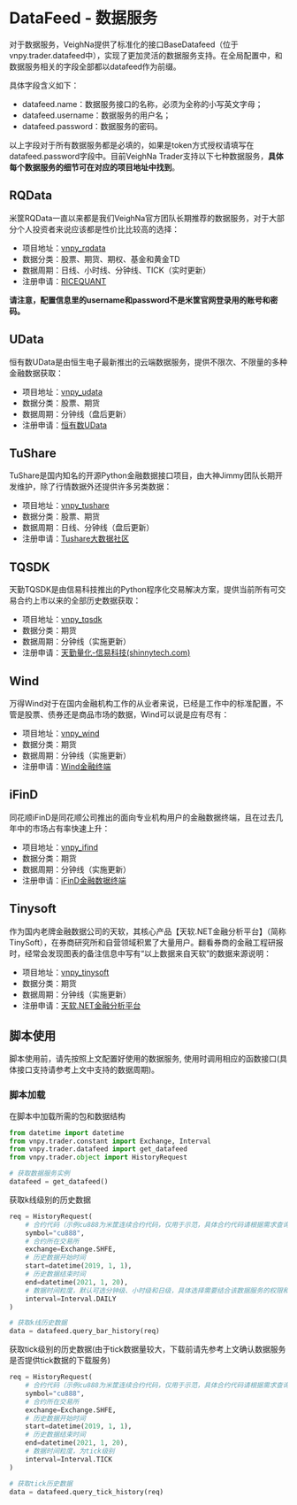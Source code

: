 # DataFeed - 数据服务


对于数据服务，VeighNa提供了标准化的接口BaseDatafeed（位于vnpy.trader.datafeed中），实现了更加灵活的数据服务支持。在全局配置中，和数据服务相关的字段全部都以datafeed作为前缀。

具体字段含义如下：
- datafeed.name：数据服务接口的名称，必须为全称的小写英文字母；
- datafeed.username：数据服务的用户名；
- datafeed.password：数据服务的密码。

以上字段对于所有数据服务都是必填的，如果是token方式授权请填写在datafeed.password字段中。目前VeighNa Trader支持以下七种数据服务，**具体每个数据服务的细节可在对应的项目地址中找到**。

## RQData

米筐RQData一直以来都是我们VeighNa官方团队长期推荐的数据服务，对于大部分个人投资者来说应该都是性价比比较高的选择：
- 项目地址：[vnpy_rqdata](https://github.com/vnpy/vnpy_rqdata)
- 数据分类：股票、期货、期权、基金和黄金TD
- 数据周期：日线、小时线、分钟线、TICK（实时更新）
- 注册申请：[RICEQUANT](https://www.ricequant.com/welcome/purchase?utm_source=vnpy)

**请注意，配置信息里的username和password不是米筐官网登录用的账号和密码。**


## UData

恒有数UData是由恒生电子最新推出的云端数据服务，提供不限次、不限量的多种金融数据获取：
- 项目地址：[vnpy_udata](https://github.com/vnpy/vnpy_udata)
- 数据分类：股票、期货
- 数据周期：分钟线（盘后更新）
- 注册申请：[恒有数UData](https://udata.hs.net/home)


## TuShare

TuShare是国内知名的开源Python金融数据接口项目，由大神Jimmy团队长期开发维护，除了行情数据外还提供许多另类数据：
- 项目地址：[vnpy_tushare](https://www.github.com/vnpy/vnpy_tushare)
- 数据分类：股票、期货
- 数据周期：日线、分钟线（盘后更新）
- 注册申请：[Tushare大数据社区](https://tushare.pro/)


## TQSDK
天勤TQSDK是由信易科技推出的Python程序化交易解决方案，提供当前所有可交易合约上市以来的全部历史数据获取：
- 项目地址：[vnpy_tqsdk](https://github.com/vnpy/vnpy_tqsdk)
- 数据分类：期货
- 数据周期：分钟线（实施更新）
- 注册申请：[天勤量化-信易科技(shinnytech.com)](https://www.shinnytech.com/tianqin)


## Wind
万得Wind对于在国内金融机构工作的从业者来说，已经是工作中的标准配置，不管是股票、债券还是商品市场的数据，Wind可以说是应有尽有：
- 项目地址：[vnpy_wind](https://github.com/vnpy/vnpy_wind)
- 数据分类：期货
- 数据周期：分钟线（实施更新）
- 注册申请：[Wind金融终端](https://www.wind.com.cn/newsite/wft.html)

## iFinD
同花顺iFinD是同花顺公司推出的面向专业机构用户的金融数据终端，且在过去几年中的市场占有率快速上升：
- 项目地址：[vnpy_ifind](https://github.com/vnpy/vnpy_ifind)
- 数据分类：期货
- 数据周期：分钟线（实施更新）
- 注册申请：[iFinD金融数据终端](http://www.51ifind.com/)

## Tinysoft
作为国内老牌金融数据公司的天软，其核心产品【天软.NET金融分析平台】（简称TinySoft），在券商研究所和自营领域积累了大量用户。翻看券商的金融工程研报时，经常会发现图表的备注信息中写有“以上数据来自天软”的数据来源说明：
- 项目地址：[vnpy_tinysoft](https://github.com/vnpy/vnpy_tinysoft)
- 数据分类：期货
- 数据周期：分钟线（实施更新）
- 注册申请：[天软.NET金融分析平台](http://www.tinysoft.com.cn/TSDN/HomePage.tsl)

## 脚本使用
脚本使用前，请先按照上文配置好使用的数据服务, 使用时调用相应的函数接口(具体接口支持请参考上文中支持的数据周期)。

### 脚本加载

在脚本中加载所需的包和数据结构

```python 3
from datetime import datetime
from vnpy.trader.constant import Exchange, Interval
from vnpy.trader.datafeed import get_datafeed
from vnpy.trader.object import HistoryRequest

# 获取数据服务实例
datafeed = get_datafeed()
```

获取k线级别的历史数据

```python 3
req = HistoryRequest(
    # 合约代码（示例cu888为米筐连续合约代码，仅用于示范，具体合约代码请根据需求查询数据服务提供商）
    symbol="cu888",
    # 合约所在交易所
    exchange=Exchange.SHFE,
    # 历史数据开始时间
    start=datetime(2019, 1, 1),
    # 历史数据结束时间
    end=datetime(2021, 1, 20),
    # 数据时间粒度，默认可选分钟级、小时级和日级，具体选择需要结合该数据服务的权限和需求自行选择
    interval=Interval.DAILY
)

# 获取k线历史数据
data = datafeed.query_bar_history(req)
```

获取tick级别的历史数据(由于tick数据量较大，下载前请先参考上文确认数据服务是否提供tick数据的下载服务)

```python 3
req = HistoryRequest(
    # 合约代码（示例cu888为米筐连续合约代码，仅用于示范，具体合约代码请根据需求查询数据服务提供商）
    symbol="cu888",
    # 合约所在交易所
    exchange=Exchange.SHFE,
    # 历史数据开始时间
    start=datetime(2019, 1, 1),
    # 历史数据结束时间
    end=datetime(2021, 1, 20),
    # 数据时间粒度，为tick级别
    interval=Interval.TICK
)

# 获取tick历史数据
data = datafeed.query_tick_history(req)
```
